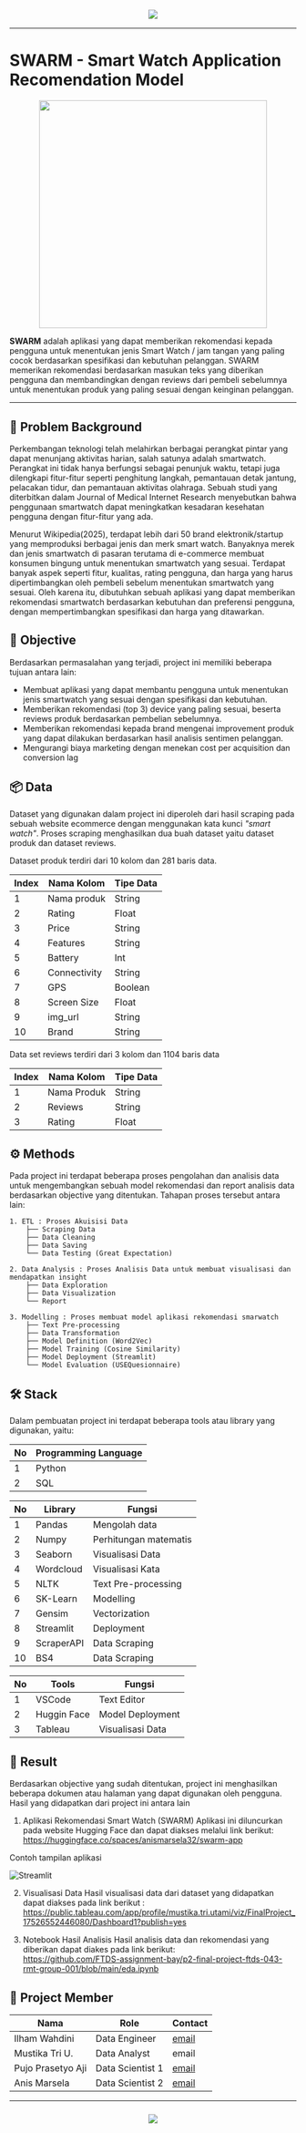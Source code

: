 <h3 style="text-align: center;">
        <img src="https://readme-typing-svg.herokuapp.com/?font=Winky+Rough&weight=700&color=0047AB&size=50&center=true&vCenter=true&width=1000&height=70&duration=3000&lines=Hai!+Welcome+to+SWARM!;">
    </h3>

---

# SWARM - Smart Watch Application Recomendation Model

<p align="center">
  <img src="./logo.png" width=400 align="center">
</p>


**SWARM**  adalah aplikasi yang dapat memberikan rekomendasi kepada pengguna untuk menentukan jenis Smart Watch / jam tangan yang paling cocok berdasarkan spesifikasi dan kebutuhan pelanggan. SWARM memerikan rekomendasi berdasarkan masukan teks yang diberikan pengguna dan membandingkan dengan reviews dari pembeli sebelumnya untuk menentukan produk yang paling sesuai dengan keinginan pelanggan.

---

## 📖 Problem Background 

Perkembangan teknologi telah melahirkan berbagai perangkat pintar yang dapat menunjang aktivitas harian, salah satunya adalah smartwatch. Perangkat ini tidak hanya berfungsi sebagai penunjuk waktu, tetapi juga dilengkapi fitur-fitur seperti penghitung langkah, pemantauan detak jantung, pelacakan tidur, dan pemantauan aktivitas olahraga. Sebuah studi yang diterbitkan dalam Journal of Medical Internet Research menyebutkan bahwa penggunaan smartwatch dapat meningkatkan kesadaran kesehatan pengguna dengan fitur-fitur yang ada.

Menurut Wikipedia(2025), terdapat lebih dari 50 brand elektronik/startup yang memproduksi berbagai jenis dan merk smart watch. Banyaknya merek dan jenis smartwatch di pasaran terutama di e-commerce membuat konsumen bingung untuk menentukan smartwatch yang sesuai. Terdapat banyak aspek seperti fitur, kualitas, rating pengguna, dan harga yang harus dipertimbangkan oleh pembeli sebelum menentukan smartwatch yang sesuai.
Oleh karena itu, dibutuhkan sebuah aplikasi yang dapat memberikan rekomendasi smartwatch berdasarkan kebutuhan dan preferensi pengguna, dengan mempertimbangkan spesifikasi dan harga yang ditawarkan.

## 🎯 Objective

Berdasarkan permasalahan yang terjadi, project ini memiliki beberapa tujuan antara lain:
- Membuat aplikasi yang dapat membantu pengguna untuk menentukan  jenis smartwatch yang sesuai dengan spesifikasi dan kebutuhan.
- Memberikan rekomendasi (top 3) device yang paling sesuai, beserta reviews produk berdasarkan pembelian sebelumnya.
- Memberikan rekomendasi kepada brand mengenai improvement produk yang dapat dilakukan berdasarkan hasil analisis sentimen pelanggan.
- Mengurangi biaya marketing dengan menekan cost per acquisition dan conversion lag

## 📦 Data

Dataset yang digunakan dalam project ini diperoleh dari hasil scraping pada sebuah website ecommerce dengan menggunakan kata kunci *"smart watch"*. Proses scraping menghasilkan dua buah dataset yaitu dataset produk dan dataset reviews.

Dataset produk terdiri dari 10 kolom dan 281 baris data.

| Index | Nama Kolom | Tipe Data |
| --- | --- | --- |
| 1 | Nama produk | String |
| 2 | Rating | Float | 
| 3 | Price | String |
| 4 | Features | String |
| 5 | Battery | Int |
| 6 | Connectivity | String |
| 7 | GPS | Boolean |
| 8 | Screen Size | Float |
| 9 | img_url | String |
| 10 | Brand | String |

Data set reviews terdiri dari 3 kolom dan 1104 baris data

| Index | Nama Kolom | Tipe Data |
| --- | --- | --- |
| 1 | Nama Produk | String |
| 2 | Reviews | String | 
| 3 | Rating | Float |

## ⚙️ Methods

Pada project ini terdapat beberapa proses pengolahan dan analisis data untuk mengembangkan sebuah model rekomendasi dan report analisis data berdasarkan objective yang ditentukan. Tahapan proses tersebut antara lain:

```
1. ETL : Proses Akuisisi Data
    ├── Scraping Data
    ├── Data Cleaning
    ├── Data Saving
    └── Data Testing (Great Expectation)

2. Data Analysis : Proses Analisis Data untuk membuat visualisasi dan mendapatkan insight
    ├── Data Exploration
    ├── Data Visualization
    └── Report

3. Modelling : Proses membuat model aplikasi rekomendasi smarwatch
    ├── Text Pre-processing
    ├── Data Transformation
    ├── Model Definition (Word2Vec)
    ├── Model Training (Cosine Similarity)
    ├── Model Deployment (Streamlit)
    └── Model Evaluation (USEQuesionnaire)
```

## 🛠️ Stack

Dalam pembuatan project ini terdapat beberapa tools atau library yang digunakan, yaitu:

| No | Programming Language |
| --- | --- |
| 1 | Python |
| 2 | SQL | 

| No | Library | Fungsi |
| --- | --- | --- |
| 1 | Pandas | Mengolah data |
| 2 | Numpy | Perhitungan matematis |
| 3 | Seaborn | Visualisasi Data |
| 4 | Wordcloud | Visualisasi Kata |
| 5 | NLTK | Text Pre-processing |
| 6 | SK-Learn | Modelling |
| 7 | Gensim | Vectorization |
| 8 | Streamlit | Deployment |
| 9 | ScraperAPI | Data Scraping |
| 10 | BS4 | Data Scraping |

| No | Tools | Fungsi |
| --- | --- | --- |
| 1 | VSCode | Text Editor |
| 2 | Huggin Face | Model Deployment |
| 3 | Tableau | Visualisasi Data |

## 🚀 Result
Berdasarkan objective yang sudah ditentukan, project ini menghasilkan beberapa dokumen atau halaman yang dapat digunakan oleh pengguna. Hasil yang didapatkan dari project ini antara lain

1. Aplikasi Rekomendasi Smart Watch (SWARM)
Aplikasi ini diluncurkan pada website Hugging Face dan dapat diakses melalui link berikut: \
https://huggingface.co/spaces/anismarsela32/swarm-app

Contoh tampilan aplikasi

![Streamlit](./images/streamlit.PNG)

2. Visualisasi Data
Hasil visualisasi data dari dataset yang didapatkan dapat diakses pada link berikut : \
https://public.tableau.com/app/profile/mustika.tri.utami/viz/FinalProject_17526552446080/Dashboard1?publish=yes

3. Notebook Hasil Analisis
Hasil analisis data dan rekomendasi yang diberikan dapat diakes pada link berikut: \
https://github.com/FTDS-assignment-bay/p2-final-project-ftds-043-rmt-group-001/blob/main/eda.ipynb


## 🧠 Project Member
| Nama | Role | Contact |
| --- | --- | --- |
| Ilham Wahdini | Data Engineer | [email](mailto:ilhamwahdini8@gmail.com) |
| Mustika Tri U. | Data Analyst | email |
| Pujo Prasetyo Aji | Data Scientist 1 | [email](mailto:anismarsela36854@gmail.com) |
| Anis Marsela | Data Scientist 2 | [email](mailto:pujo.prasetyoaji@gmail.com) |

---

<h3 style="text-align: center;">
        <img src="https://readme-typing-svg.herokuapp.com/?font=Winky+Rough&weight=700&color=0047AB&size=50&center=true&vCenter=true&width=1000&height=70&duration=3000&lines=Thanks, For+Visiting+Our+Project;">
    </h3>
